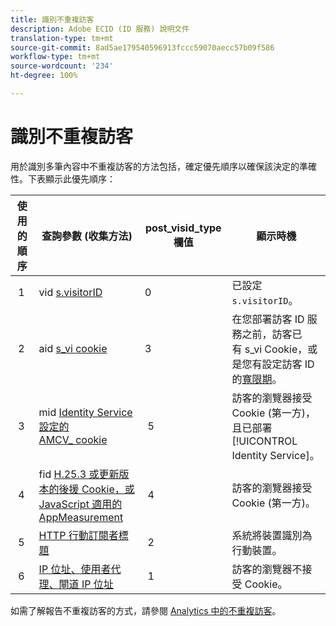 ```yaml
---
title: 識別不重複訪客
description: Adobe ECID (ID 服務) 說明文件
translation-type: tm+mt
source-git-commit: 8ad5ae179540596913fccc59070aecc57b09f586
workflow-type: tm+mt
source-wordcount: '234'
ht-degree: 100%

---
```



# 識別不重複訪客

用於識別多筆內容中不重複訪客的方法包括，確定優先順序以確保該決定的準確性。下表顯示此優先順序：

| 使用的順序 | 查詢參數 (收集方法) | post_visid_type 欄值 | 顯示時機 |
|---|---|---|---|
|  1  | vid [s.visitorID](https://docs.adobe.com/content/help/zh-Hant/analytics/technotes/visitor-identification.html) | 0  | 已設定 `s.visitorID`。 |
|  2  | aid [s_vi cookie](https://docs.adobe.com/content/help/zh-Hant/analytics/technotes/visitor-identification.html) | 3  | 在您部署訪客 ID 服務之前，訪客已有 s_vi Cookie，或是您有設定訪客 ID 的[寬限期](https://docs.adobe.com/content/help/zh-Hant/id-service/using/reference/analytics-reference/grace-period.html)。 |
|  3  | mid [Identity Service 設定的 AMCV_ cookie](https://docs.adobe.com/content/help/zh-Hant/id-service/using/home.html) |  5  |  訪客的瀏覽器接受 Cookie (第一方)，且已部署 [!UICONTROL Identity Service]。 |
|  4  | fid [H.25.3 或更新版本的後援 Cookie，或 JavaScript 適用的 AppMeasurement](https://docs.adobe.com/content/help/zh-Hant/analytics/technotes/visitor-identification.html) |  4  | 訪客的瀏覽器接受 Cookie (第一方)。  |
|  5  |  [HTTP 行動訂閱者標題](https://docs.adobe.com/content/help/zh-Hant/analytics/technotes/visitor-identification.html)  |  2  | 系統將裝置識別為行動裝置。  |
|  6  | [IP 位址、使用者代理、閘道 IP 位址](https://docs.adobe.com/content/help/zh-Hant/analytics/technotes/visitor-identification.html) |  1  | 訪客的瀏覽器不接受 Cookie。 |

如需了解報告不重複訪客的方式，請參閱 [Analytics 中的不重複訪客](https://docs.adobe.com/content/help/zh-Hant/analytics/components/variables/dimensions-reports/reports-unique-visitors-v15-dsc.html)。
